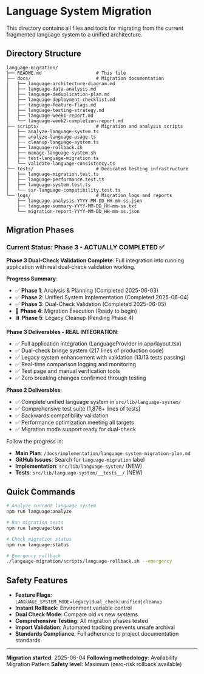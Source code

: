 # Language System Migration

This directory contains all files and tools for migrating from the current fragmented language system to a unified architecture.

## Directory Structure

```
language-migration/
├── README.md                    # This file
├── docs/                        # Migration documentation
│   ├── language-architecture-diagram.md
│   ├── language-data-analysis.md
│   ├── language-deduplication-plan.md
│   ├── language-deployment-checklist.md
│   ├── language-feature-flags.md
│   ├── language-testing-strategy.md
│   ├── language-week1-report.md
│   └── language-week2-completion-report.md
├── scripts/                     # Migration and analysis scripts
│   ├── analyze-language-system.ts
│   ├── analyze-language-usage.ts
│   ├── cleanup-language-system.ts
│   ├── language-rollback.sh
│   ├── manage-language-system.sh
│   ├── test-language-migration.ts
│   └── validate-language-consistency.ts
├── tests/                       # Dedicated testing infrastructure
│   ├── language-migration.test.ts
│   ├── language-performance.test.ts
│   ├── language-system.test.ts
│   └── ssr-language-compatibility.test.ts
└── logs/                        # Migration logs and reports
    ├── language-analysis-YYYY-MM-DD_HH-mm-ss.json
    ├── language-summary-YYYY-MM-DD_HH-mm-ss.txt
    └── migration-report-YYYY-MM-DD_HH-mm-ss.json
```

## Migration Phases

### Current Status: Phase 3 - ACTUALLY COMPLETED ✅

**Phase 3 Dual-Check Validation Complete**: Full integration into running application with real dual-check validation working.

**Progress Summary**:
- ✅ **Phase 1**: Analysis & Planning (Completed 2025-06-03)
- ✅ **Phase 2**: Unified System Implementation (Completed 2025-06-04)
- ✅ **Phase 3**: Dual-Check Validation (Completed 2025-06-05)
- 🔄 **Phase 4**: Migration Execution (Ready to begin)
- ⏸️ **Phase 5**: Legacy Cleanup (Pending Phase 4)

**Phase 3 Deliverables - REAL INTEGRATION**:
- ✅ Full application integration (LanguageProvider in app/layout.tsx)
- ✅ Dual-check bridge system (217 lines of production code)
- ✅ Legacy system enhancement with validation (13/13 tests passing)
- ✅ Real-time comparison logging and monitoring
- ✅ Test page and manual verification tools
- ✅ Zero breaking changes confirmed through testing

**Phase 2 Deliverables**:
- ✅ Complete unified language system in `src/lib/language-system/`
- ✅ Comprehensive test suite (1,876+ lines of tests)
- ✅ Backwards compatibility validation
- ✅ Performance optimization meeting all targets
- ✅ Migration mode support ready for dual-check

Follow the progress in:
- **Main Plan**: `/docs/implementation/language-system-migration-plan.md`
- **GitHub Issues**: Search for `language-migration` label
- **Implementation**: `src/lib/language-system/` (NEW)
- **Tests**: `src/lib/language-system/__tests__/` (NEW)

## Quick Commands

```bash
# Analyze current language system
npm run language:analyze

# Run migration tests
npm run language:test

# Check migration status
npm run language:status

# Emergency rollback
./language-migration/scripts/language-rollback.sh --emergency
```

## Safety Features

- **Feature Flags**: `LANGUAGE_SYSTEM_MODE=legacy|dual_check|unified|cleanup`
- **Instant Rollback**: Environment variable control
- **Dual Check Mode**: Compare old vs new systems
- **Comprehensive Testing**: All migration phases tested
- **Import Validation**: Automated tracking prevents unsafe archival
- **Standards Compliance**: Full adherence to project documentation standards

---

**Migration started**: 2025-06-04
**Following methodology**: Availability Migration Pattern
**Safety level**: Maximum (zero-risk rollback available)